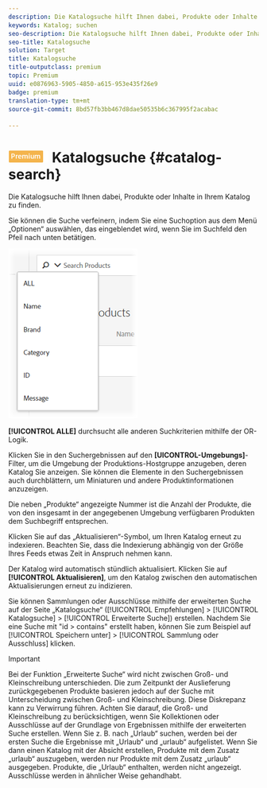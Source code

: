 ```yaml
---
description: Die Katalogsuche hilft Ihnen dabei, Produkte oder Inhalte in Ihrem Katalog zu finden.
keywords: Katalog; suchen
seo-description: Die Katalogsuche hilft Ihnen dabei, Produkte oder Inhalte in Ihrem Katalog zu finden.
seo-title: Katalogsuche
solution: Target
title: Katalogsuche
title-outputclass: premium
topic: Premium
uuid: e0876963-5905-4850-a615-953e435f26e9
badge: premium
translation-type: tm+mt
source-git-commit: 8bd57fb3bb467d8dae50535b6c367995f2acabac

---
```



# ![PREMIUM](/help/assets/premium.png) Katalogsuche {#catalog-search}

Die Katalogsuche hilft Ihnen dabei, Produkte oder Inhalte in Ihrem Katalog zu finden.

Sie können die Suche verfeinern, indem Sie eine Suchoption aus dem Menü „Optionen“ auswählen, das eingeblendet wird, wenn Sie im Suchfeld den Pfeil nach unten betätigen.

![](assets/searchproductsmenu.png)

**[!UICONTROL ALLE]** durchsucht alle anderen Suchkriterien mithilfe der OR-Logik.

Klicken Sie in den Suchergebnissen auf den **[UICONTROL-Umgebungs]**-Filter, um die Umgebung der Produktions-Hostgruppe anzugeben, deren Katalog Sie anzeigen. Sie können die Elemente in den Suchergebnissen auch durchblättern, um Miniaturen und andere Produktinformationen anzuzeigen.

Die neben „Produkte“ angezeigte Nummer ist die Anzahl der Produkte, die von den insgesamt in der angegebenen Umgebung verfügbaren Produkten dem Suchbegriff entsprechen.

Klicken Sie auf das „Aktualisieren“-Symbol, um Ihren Katalog erneut zu indexieren. Beachten Sie, dass die Indexierung abhängig von der Größe Ihres Feeds etwas Zeit in Anspruch nehmen kann.

Der Katalog wird automatisch stündlich aktualisiert. Klicken Sie auf **[!UICONTROL Aktualisieren]**, um den Katalog zwischen den automatischen Aktualisierungen erneut zu indizieren.

Sie können Sammlungen oder Ausschlüsse mithilfe der erweiterten Suche auf der Seite „Katalogsuche“ ([!UICONTROL Empfehlungen] &gt; [!UICONTROL Katalogsuche] &gt; [!UICONTROL Erweiterte Suche]) erstellen. Nachdem Sie eine Suche mit &quot;id &gt; contains&quot; erstellt haben, können Sie zum Beispiel auf [!UICONTROL Speichern unter] &gt; [!UICONTROL Sammlung oder Ausschluss] klicken.

>[!IMPORTANT]
>
>Bei der Funktion „Erweiterte Suche“ wird nicht zwischen Groß- und Kleinschreibung unterschieden. Die zum Zeitpunkt der Auslieferung zurückgegebenen Produkte basieren jedoch auf der Suche mit Unterscheidung zwischen Groß- und Kleinschreibung. Diese Diskrepanz kann zu Verwirrung führen. Achten Sie darauf, die Groß- und Kleinschreibung zu berücksichtigen, wenn Sie Kollektionen oder Ausschlüsse auf der Grundlage von Ergebnissen mithilfe der erweiterten Suche erstellen. Wenn Sie z. B. nach „Urlaub“ suchen, werden bei der ersten Suche die Ergebnisse mit „Urlaub“ und „urlaub“ aufgelistet. Wenn Sie dann einen Katalog mit der Absicht erstellen, Produkte mit dem Zusatz „urlaub“ auszugeben, werden nur Produkte mit dem Zusatz „urlaub“ ausgegeben. Produkte, die „Urlaub“ enthalten, werden nicht angezeigt. Ausschlüsse werden in ähnlicher Weise gehandhabt.